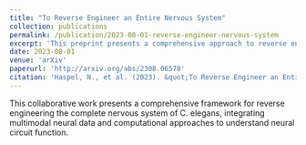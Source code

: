 ```yaml
---
title: "To Reverse Engineer an Entire Nervous System"
collection: publications
permalink: /publication/2023-08-01-reverse-engineer-nervous-system
excerpt: 'This preprint presents a comprehensive approach to reverse engineering the complete nervous system of C. elegans.'
date: 2023-08-01
venue: 'arXiv'
paperurl: 'http://arxiv.org/abs/2308.06578'
citation: 'Haspel, N., et al. (2023). &quot;To Reverse Engineer an Entire Nervous System.&quot; <i>arXiv</i>.'
---
```


This collaborative work presents a comprehensive framework for reverse engineering the complete nervous system of C. elegans, integrating multimodal neural data and computational approaches to understand neural circuit function.
